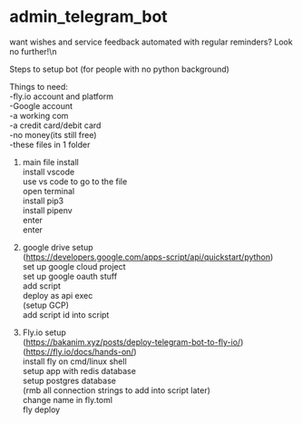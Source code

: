 # admin_telegram_bot


want wishes and service feedback automated with regular reminders? Look no further!\n


Steps to setup bot (for people with no python background)

Things to need:  
-fly.io account and platform  
-Google account  
-a working com  
-a credit card/debit card  
-no money(its still free)  
-these files in 1 folder  


1. main file install  
install vscode  
use vs code to go to the file  
open terminal  
install pip3  
install pipenv  
enter <pipenv install>  
enter <pipenv run shell python main.py>  

2. google drive setup  
(https://developers.google.com/apps-script/api/quickstart/python)  
set up google cloud project  
set up google oauth stuff  
add script  
deploy as api exec  
(setup GCP)  
add script id into script  

3. Fly.io setup  
(https://bakanim.xyz/posts/deploy-telegram-bot-to-fly-io/)  
(https://fly.io/docs/hands-on/)  
install fly on cmd/linux shell  
setup app with redis database  
setup postgres database  
(rmb all connection strings to add into script later)  
change name in fly.toml  
fly deploy  
 







